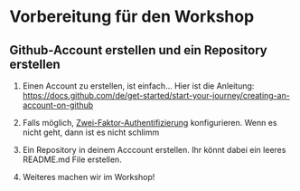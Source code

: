 # Vorbereitung für den Workshop


## Github-Account erstellen und ein Repository erstellen

1. Einen Account zu erstellen, ist einfach...
Hier ist die Anleitung: https://docs.github.com/de/get-started/start-your-journey/creating-an-account-on-github

1. Falls möglich, [Zwei-Faktor-Authentifizierung](https://docs.github.com/de/authentication/securing-your-account-with-two-factor-authentication-2fa/configuring-two-factor-authentication) konfigurieren. Wenn es nicht geht, dann ist es nicht schlimm

1. Ein Repository in deinem Acccount erstellen. Ihr könnt dabei ein leeres README.md File erstellen. 

1. Weiteres machen wir im Workshop!